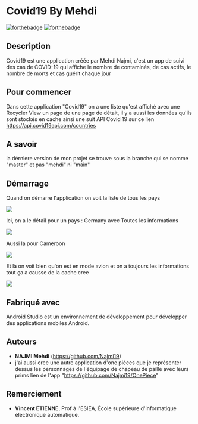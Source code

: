 # Covid19 By Mehdi
[![forthebadge](http://forthebadge.com/images/badges/built-with-love.svg)](http://forthebadge.com)  [![forthebadge](http://forthebadge.com/images/badges/powered-by-electricity.svg)](http://forthebadge.com)

## Description
Covid19 est une application créée par Mehdi Najmi, c'est un app de suivi des cas de COVID-19 qui affiche le nombre de contaminés, de cas actifs, le nombre de morts et cas guérit chaque jour


## Pour commencer
Dans cette application "Covid19" on a une liste qu'est affiché avec une Recycler View un page de une page de détait, il y a aussi les données qu'ils sont stockés en cache ainsi une suit API Covid 19 sur ce lien https://api.covid19api.com/countries

## A savoir

la dérniere version de mon projet se trouve sous la branche qui se nomme "master" et pas "mehdi" ni "main"


## Démarrage

Quand on démarre l'application on voit la liste de tous les pays

![](https://media.discordapp.net/attachments/707620096599654420/846060810710548511/Screenshot_20210523-182241_Covid19.jpg?width=261&height=586)

Ici, on a le détail pour un pays : Germany avec Toutes les informations

![](https://media.discordapp.net/attachments/707620096599654420/846060810919739482/Screenshot_20210523-181907_Covid19.jpg?width=261&height=586)

Aussi la pour Cameroon

![](https://media.discordapp.net/attachments/707620096599654420/846060523366776832/Screenshot_20210523-181855_Covid19.jpg?width=261&height=586)

Et là on voit bien qu'on est en mode avion et on a toujours les informations tout ça a causse de la cache cree

![](https://media.discordapp.net/attachments/707620096599654420/846060810484449280/Screenshot_20210523-182254_Covid19.jpg?width=261&height=586)

## Fabriqué avec

Android Studio est un environnement de développement pour développer des applications mobiles Android.


## Auteurs
* **NAJMI Mehdi** (https://github.com/Najmi19)
* j'ai aussi cree une autre application d'one pièces que je représenter dessus les personnages de l'équipage de chapeau de paille avec leurs prims
lien de l'app "https://github.com/Najmi19/OnePiece"

## Remerciement

* **Vincent ETIENNE**, Prof à l'ESIEA, École supérieure d'informatique électronique automatique.



